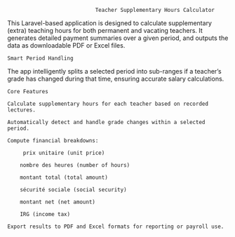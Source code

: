                                 Teacher Supplementary Hours Calculator

This Laravel-based application is designed to calculate supplementary (extra) teaching hours for both permanent and vacating teachers. It generates detailed payment summaries over a given period, and outputs the data as downloadable PDF or Excel files.

    Smart Period Handling

The app intelligently splits a selected period into sub-ranges if a teacher’s grade has changed during that time, ensuring accurate salary calculations.

    Core Features

    Calculate supplementary hours for each teacher based on recorded lectures.

    Automatically detect and handle grade changes within a selected period.

    Compute financial breakdowns:

         prix unitaire (unit price)

        nombre des heures (number of hours)

        montant total (total amount)

        sécurité sociale (social security)

        montant net (net amount)

        IRG (income tax)

    Export results to PDF and Excel formats for reporting or payroll use.
